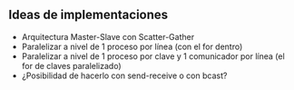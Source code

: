 ## Ideas de implementaciones
- Arquitectura Master-Slave con Scatter-Gather
- Paralelizar a nivel de 1 proceso por línea (con el for dentro)
- Paralelizar a nivel de 1 proceso por clave y 1 comunicador por línea (el for de claves paralelizado)
- ¿Posibilidad de hacerlo con send-receive o con bcast?
